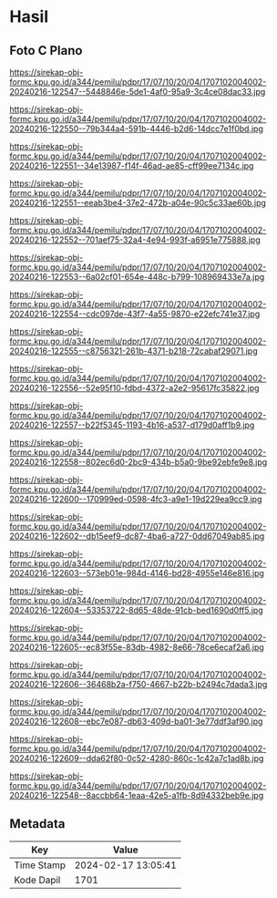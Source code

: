 # Hasil

## Foto C Plano

https://sirekap-obj-formc.kpu.go.id/a344/pemilu/pdpr/17/07/10/20/04/1707102004002-20240216-122547--5448846e-5de1-4af0-95a9-3c4ce08dac33.jpg

https://sirekap-obj-formc.kpu.go.id/a344/pemilu/pdpr/17/07/10/20/04/1707102004002-20240216-122550--79b344a4-591b-4446-b2d6-14dcc7e1f0bd.jpg

https://sirekap-obj-formc.kpu.go.id/a344/pemilu/pdpr/17/07/10/20/04/1707102004002-20240216-122551--34e13987-f14f-46ad-ae85-cff99ee7134c.jpg

https://sirekap-obj-formc.kpu.go.id/a344/pemilu/pdpr/17/07/10/20/04/1707102004002-20240216-122551--eeab3be4-37e2-472b-a04e-90c5c33ae60b.jpg

https://sirekap-obj-formc.kpu.go.id/a344/pemilu/pdpr/17/07/10/20/04/1707102004002-20240216-122552--701aef75-32a4-4e94-993f-a6951e775888.jpg

https://sirekap-obj-formc.kpu.go.id/a344/pemilu/pdpr/17/07/10/20/04/1707102004002-20240216-122553--6a02cf01-654e-448c-b799-108969433e7a.jpg

https://sirekap-obj-formc.kpu.go.id/a344/pemilu/pdpr/17/07/10/20/04/1707102004002-20240216-122554--cdc097de-43f7-4a55-9870-e22efc741e37.jpg

https://sirekap-obj-formc.kpu.go.id/a344/pemilu/pdpr/17/07/10/20/04/1707102004002-20240216-122555--c8756321-261b-4371-b218-72cabaf29071.jpg

https://sirekap-obj-formc.kpu.go.id/a344/pemilu/pdpr/17/07/10/20/04/1707102004002-20240216-122556--52e95f10-fdbd-4372-a2e2-95617fc35822.jpg

https://sirekap-obj-formc.kpu.go.id/a344/pemilu/pdpr/17/07/10/20/04/1707102004002-20240216-122557--b22f5345-1193-4b16-a537-d179d0aff1b9.jpg

https://sirekap-obj-formc.kpu.go.id/a344/pemilu/pdpr/17/07/10/20/04/1707102004002-20240216-122558--802ec6d0-2bc9-434b-b5a0-9be92ebfe9e8.jpg

https://sirekap-obj-formc.kpu.go.id/a344/pemilu/pdpr/17/07/10/20/04/1707102004002-20240216-122600--170999ed-0598-4fc3-a9e1-19d229ea9cc9.jpg

https://sirekap-obj-formc.kpu.go.id/a344/pemilu/pdpr/17/07/10/20/04/1707102004002-20240216-122602--db15eef9-dc87-4ba6-a727-0dd67049ab85.jpg

https://sirekap-obj-formc.kpu.go.id/a344/pemilu/pdpr/17/07/10/20/04/1707102004002-20240216-122603--573eb01e-984d-4146-bd28-4955e146e816.jpg

https://sirekap-obj-formc.kpu.go.id/a344/pemilu/pdpr/17/07/10/20/04/1707102004002-20240216-122604--53353722-8d65-48de-91cb-bed1690d0ff5.jpg

https://sirekap-obj-formc.kpu.go.id/a344/pemilu/pdpr/17/07/10/20/04/1707102004002-20240216-122605--ec83f55e-83db-4982-8e66-78ce6ecaf2a6.jpg

https://sirekap-obj-formc.kpu.go.id/a344/pemilu/pdpr/17/07/10/20/04/1707102004002-20240216-122606--36468b2a-f750-4667-b22b-b2494c7dada3.jpg

https://sirekap-obj-formc.kpu.go.id/a344/pemilu/pdpr/17/07/10/20/04/1707102004002-20240216-122608--ebc7e087-db63-409d-ba01-3e77ddf3af90.jpg

https://sirekap-obj-formc.kpu.go.id/a344/pemilu/pdpr/17/07/10/20/04/1707102004002-20240216-122609--dda62f80-0c52-4280-860c-1c42a7c1ad8b.jpg

https://sirekap-obj-formc.kpu.go.id/a344/pemilu/pdpr/17/07/10/20/04/1707102004002-20240216-122548--8accbb64-1eaa-42e5-a1fb-8d94332beb9e.jpg


## Metadata

| Key        | Value               |
| ---------- | ------------------- |
| Time Stamp | 2024-02-17 13:05:41 |
| Kode Dapil | 1701                |



